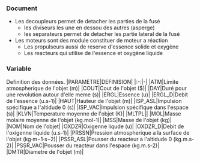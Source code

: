 ### Document
- Les decoupleurs permet de detacher les parties de la fusé
  - les diviseurs les une en dessou des autres (asperge)
  - les separateurs permet de detacher les partie lateral de la fusé
- Les moteurs sont des module constituer de moteur a réaction
  - Les propulseurs aussi de reserve d'essence solide et oxygène
  - Les reacteurs qui utilise de l'essence et oxygène liquide
### Variable
Definition des données.
|PARAMETRE|DEFINISION|
|:-:|-|
|ATM|Limite atmospherique de l'objet (m)|
|COUT|Cout de l'objet ($)|
|DAY|Duré pour une revolution autour d'elle meme (s)|
|ERGL|Essence (u)|
|ERGL_D|Debit de l'essence (u.s-1)|
|HAUT|Hauteur de l'objet (m)|
|ISP_ASL|Impulsion spécifique a l'altidude 0 (s)|
|ISP_VAC|Impulsion spécifique dans l'espace (s)|
|KLVN|Temperature moyenne de l'objet (K)|
|MLTPL||
|MOL|Masse molaire moyenne de l'objet (kg.mol-1)|
|MSS|Masse de l'objet (kg)|
|NOM|Nom de l'objet|
|OXDZR|Oxigenne liqude (u)|
|OXDZR_D|Debit de l'oxigenne liquide (u.s-1)|
|PRSSN|Pression atmospherique a la surface de l'objet (kg⋅m−1⋅s−2)|
|PSSR_ASL|Pousser du reacteur a l'altidude 0 (kg.m.s-2)|
|PSSR_VAC|Pousser du reacteur dans l'espace (kg.m.s-2)|
|DMTR|Diametre de l'objet (m)|